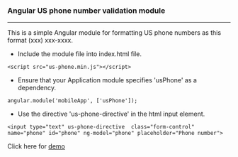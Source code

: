 ### Angular US phone number validation module
***
This is a simple Angular module for formatting US phone numbers as this format (xxx) xxx-xxxx.

+ Include the module file into index.html file.

```
<script src="us-phone.min.js"></script>
```

+ Ensure that your Application module specifies 'usPhone' as a dependency.
 
```
angular.module('mobileApp', ['usPhone']);
```

+ Use the directive 'us-phone-directive' in the html input element.

```
<input type="text" us-phone-directive  class="form-control" name="phone" id="phone" ng-model="phone" placeholder="Phone number">
```

Click here for [demo](http://demo.itsanoop.in/angular-us-phone-validation)
